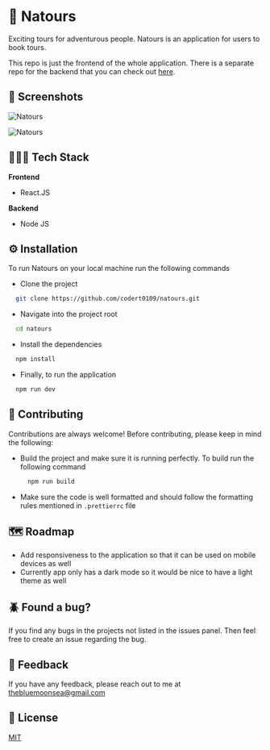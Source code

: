 # 🤖 Natours

Exciting tours for adventurous people. Natours is an application for users to book tours.

This repo is just the frontend of the whole application. There is a separate repo for the backend that you can check out [here](https://github.com/codert0109/natours-backend).

## 📱 Screenshots

![Natours](https://user-images.githubusercontent.com/94133102/209841542-20c1a989-bf13-455c-a3e7-ddd8ef1f6539.png)

![Natours](https://user-images.githubusercontent.com/94133102/209841741-a7beb45a-45e8-452e-bcec-10959a3a9ddd.png)

## 🧑🏼‍💻 Tech Stack
**Frontend**
- React.JS

**Backend**
- Node JS

## ⚙️ Installation

To run Natours on your local machine run the following commands

- Clone the project
```bash
  git clone https://github.com/codert0109/natours.git
```
- Navigate into the project root
```bash
  cd natours
```
- Install the dependencies
```bash
  npm install
```
- Finally, to run the application
```bash
  npm run dev
```
## 🛂 Contributing

Contributions are always welcome!
Before contributing, please keep in mind the following:

- Build the project and make sure it is running perfectly.
  To build run the following command 
  ```bash
    npm run build
  ```
- Make sure the code is well formatted and should follow the formatting rules mentioned in `.prettierrc` file
## 🗺️ Roadmap

- Add responsiveness to the application so that it can be used on mobile devices as well
- Currently app only has a dark mode so it would be nice to have a light theme as well

## 🪲 Found a bug?

If you find any bugs in the projects not listed in the issues panel. Then feel free to create an issue regarding the bug.

## 🤖 Feedback

If you have any feedback, please reach out to me at thebluemoonsea@gmail.com


## 📝 License

[MIT](https://choosealicense.com/licenses/mit/)
